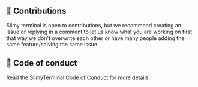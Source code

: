 ## 🚀 Contributions

Slimy terminal is open to contributions, but we recommend creating an issue or replying in a comment to let us know what you are working on first that way we don't overwrite each other or have many people adding the same feature/solving the same issue. <br/>

## 📝 Code of conduct

Read the SlimyTerminal [Code of Conduct](CODE_OF_CONDUCT.md) for more details.
